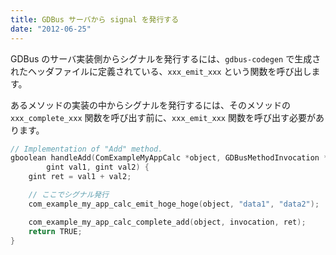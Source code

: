 ```yaml
---
title: GDBus サーバから signal を発行する
date: "2012-06-25"
---
```


GDBus のサーバ実装側からシグナルを発行するには、`gdbus-codegen` で生成されたヘッダファイルに定義されている、`xxx_emit_xxx` という関数を呼び出します。

あるメソッドの実装の中からシグナルを発行するには、そのメソッドの `xxx_complete_xxx` 関数を呼び出す前に、`xxx_emit_xxx` 関数を呼び出す必要があります。

```cpp
// Implementation of "Add" method.
gboolean handleAdd(ComExampleMyAppCalc *object, GDBusMethodInvocation *invocation,
        gint val1, gint val2) {
    gint ret = val1 + val2;

    // ここでシグナル発行
    com_example_my_app_calc_emit_hoge_hoge(object, "data1", "data2");

    com_example_my_app_calc_complete_add(object, invocation, ret);
    return TRUE;
}
```

